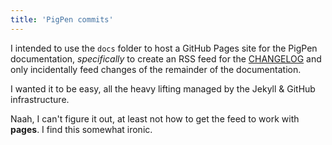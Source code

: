 ```yaml
---
title: 'PigPen commits'
---
```


I intended to use the `docs` folder to host a GitHub Pages site for the PigPen documentation, *specifically* to create an RSS feed for the [CHANGELOG](CHANGELOG.md) and only incidentally feed changes of the remainder of the documentation.

I wanted it to be easy, all the heavy lifting managed by the Jekyll & GitHub infrastructure.

Naah, I can't figure it out, at least not how to get the feed to work with **pages**.  I find this somewhat ironic.
